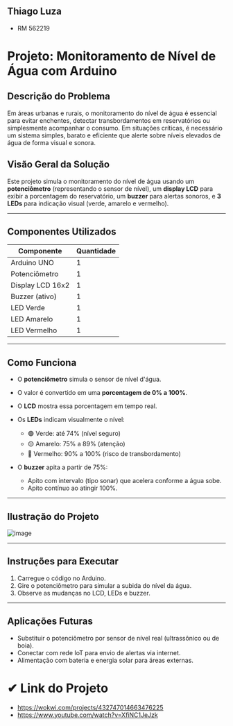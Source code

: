 ## Thiago Luza
* RM 562219


#  Projeto: Monitoramento de Nível de Água com Arduino

##  Descrição do Problema

Em áreas urbanas e rurais, o monitoramento do nível de água é essencial para evitar enchentes, detectar transbordamentos em reservatórios ou simplesmente acompanhar o consumo. Em situações críticas, é necessário um sistema simples, barato e eficiente que alerte sobre níveis elevados de água de forma visual e sonora.

##  Visão Geral da Solução

Este projeto simula o monitoramento do nível de água usando um **potenciômetro** (representando o sensor de nível), um **display LCD** para exibir a porcentagem do reservatório, um **buzzer** para alertas sonoros, e **3 LEDs** para indicação visual (verde, amarelo e vermelho).

---

##  Componentes Utilizados

| Componente           | Quantidade |
| -------------------- | ---------- |
| Arduino UNO          | 1          |
| Potenciômetro        | 1          |
| Display LCD 16x2     | 1          |
| Buzzer (ativo)       | 1          |
| LED Verde            | 1          |
| LED Amarelo          | 1          |
| LED Vermelho         | 1          |

---

##  Como Funciona

* O **potenciômetro** simula o sensor de nível d'água.
* O valor é convertido em uma **porcentagem de 0% a 100%**.
* O **LCD** mostra essa porcentagem em tempo real.
* Os **LEDs** indicam visualmente o nível:

  * 🟢 Verde: até 74% (nível seguro)
  * 🟡 Amarelo: 75% a 89% (atenção)
  * 🔴 Vermelho: 90% a 100% (risco de transbordamento)
* O **buzzer** apita a partir de 75%:

  * Apito com intervalo (tipo sonar) que acelera conforme a água sobe.
  * Apito contínuo ao atingir 100%.

---

##  Ilustração do Projeto

![image](https://github.com/user-attachments/assets/53350c78-3f2d-40b8-a87f-ee0dd6028950)

---

##  Instruções para Executar

1. Carregue o código no Arduino.
2. Gire o potenciômetro para simular a subida do nível da água.
3. Observe as mudanças no LCD, LEDs e buzzer.

---

##  Aplicações Futuras

* Substituir o potenciômetro por sensor de nível real (ultrassônico ou de boia).
* Conectar com rede IoT para envio de alertas via internet.
* Alimentação com bateria e energia solar para áreas externas.

# ✔ Link do Projeto

* https://wokwi.com/projects/432747014663476225
* https://www.youtube.com/watch?v=XfiNC1JeJzk


